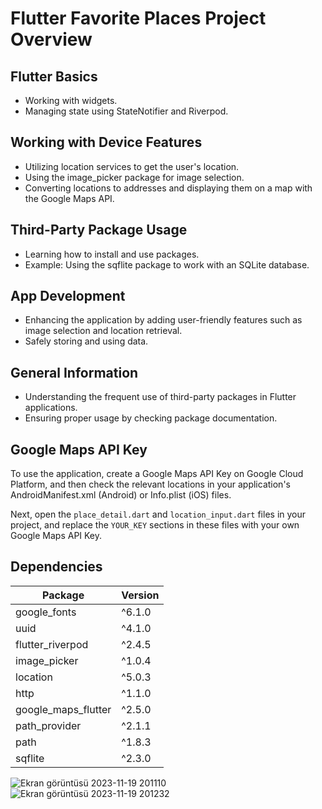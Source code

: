
# Flutter Favorite Places Project Overview


## Flutter Basics

- Working with widgets.
- Managing state using StateNotifier and Riverpod.

## Working with Device Features

- Utilizing location services to get the user's location.
- Using the image_picker package for image selection.
- Converting locations to addresses and displaying them on a map with the Google Maps API.

## Third-Party Package Usage

- Learning how to install and use packages.
- Example: Using the sqflite package to work with an SQLite database.

## App Development

- Enhancing the application by adding user-friendly features such as image selection and location retrieval.
- Safely storing and using data.

## General Information

- Understanding the frequent use of third-party packages in Flutter applications.
- Ensuring proper usage by checking package documentation.

## Google Maps API Key

To use the application, create a Google Maps API Key on Google Cloud Platform, and then check the relevant locations in your application's AndroidManifest.xml (Android) or Info.plist (iOS) files.

Next, open the `place_detail.dart` and `location_input.dart` files in your project, and replace the `YOUR_KEY` sections in these files with your own Google Maps API Key.



## Dependencies

| Package             | Version |
| ------------------- | ------- |
| google_fonts        | ^6.1.0  |
| uuid                | ^4.1.0  |
| flutter_riverpod    | ^2.4.5  |
| image_picker        | ^1.0.4  |
| location            | ^5.0.3  |
| http                | ^1.1.0  |
| google_maps_flutter | ^2.5.0  |
| path_provider       | ^2.1.1  |
| path                | ^1.8.3  |
| sqflite             | ^2.3.0  |


![Ekran görüntüsü 2023-11-19 201110](https://github.com/KaradumanBahri/Favorite_Places/assets/46449677/b737180f-c874-4829-b8a1-e1b53a1ca5d5)
![Ekran görüntüsü 2023-11-19 201232](https://github.com/KaradumanBahri/Favorite_Places/assets/46449677/fdaba27d-c455-4aa6-a63a-7e50ac74b207)
